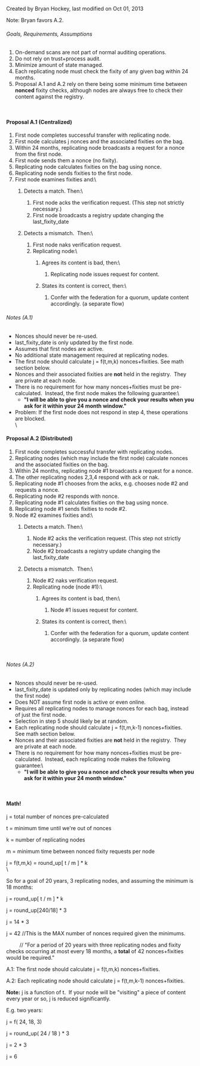 Created by Bryan Hockey, last modified on Oct 01, 2013

Note: Bryan favors A.2.

###### Goals, Requirements, Assumptions

1.  On-demand scans are not part of normal auditing operations.
2.  Do not rely on trust+process audit.
3.  Minimize amount of state managed.
4.  Each replicating node must check the fixity of any given bag within
    24 months.
5.  Proposal A.1 and A.2 rely on there being some minimum time between
    **nonced** fixity checks, although nodes are always free to check
    their content against the registry.

 

#### Proposal A.1 (Centralized)

1.  First node completes successful transfer with replicating node.
2.  First node calculates j nonces and the associated fixities on
    the bag.
3.  Within 24 months, replicating node broadcasts a request for a nonce
    from the first node.
4.  First node sends them a nonce (no fixity).
5.  Replicating node calculates fixities on the bag using nonce.
6.  Replicating node sends fixities to the first node.
7.  First node examines fixities and:\
    1.  Detects a match. Then:\
        1.  First node acks the verification request. (This step not
            strictly necessary.)
        2.  First node broadcasts a registry update changing the
            last\_fixity\_date

    2.  Detects a mismatch.  Then:\
        1.  First node naks verification request.
        2.  Replicating node:\
            1.  Agrees its content is bad, then:\
                1.  Replicating node issues request for content.

            2.  States its content is correct, then:\
                1.  Confer with the federation for a quorum, update
                    content accordingly. (a separate flow)

###### Notes (A.1)

-   Nonces should never be re-used.
-   last\_fixity\_date is only updated by the first node.
-   Assumes that first nodes are active.
-   No additional state management required at replicating nodes.
-   The first node should calculate j = f(t,m,k) nonces+fixities. See
    math section below.
-   Nonces and their associated fixities are **not** held in the
    registry.  They are private at each node.
-   There is no requirement for how many nonces+fixities must be
    pre-calculated.  Instead, the first node makes the following
    guarantee:\
    -   **"I will be able to give you a nonce and check your results
        when you ask for it within your 24 month window."**
-   Problem: If the first node does not respond in step 4, these
    operations are blocked.\
    \

#### Proposal A.2 (Distributed)

1.  First node completes successful transfer with replicating nodes.
2.  Replicating nodes (which may include the first node) calculate
    nonces and the associated fixities on the bag.
3.  Within 24 months, replicating node \#1 broadcasts a request for
    a nonce.
4.  The other replicating nodes 2,3,4 respond with ack or nak.
5.  Replicating node \#1 chooses from the acks, e.g. chooses node \#2
    and requests a nonce.
6.  Replicating node \#2 responds with nonce.
7.  Replicating node \#1 calculates fixities on the bag using nonce.
8.  Replicating node \#1 sends fixities to node \#2.
9.  Node \#2 examines fixities and:\
    1.  Detects a match. Then:\
        1.  Node \#2 acks the verification request. (This step not
            strictly necessary.)
        2.  Node \#2 broadcasts a registry update changing the
            last\_fixity\_date

    2.  Detects a mismatch.  Then:\
        1.  Node \#2 naks verification request.
        2.  Replicating node (node \#1):\
            1.  Agrees its content is bad, then:\
                1.  Node \#1 issues request for content.

            2.  States its content is correct, then:\
                1.  Confer with the federation for a quorum, update
                    content accordingly. (a separate flow)

 

###### Notes (A.2)

-   Nonces should never be re-used.
-   last\_fixity\_date is updated only by replicating nodes (which may
    include the first node)
-   Does NOT assume first node is active or even online.
-   Requires all replicating nodes to manage nonces for each bag,
    instead of just the first node.
-   Selection in step 5 should likely be at random.
-   Each replicating node should calculate j = f(t,m,k-1)
    nonces+fixities.  See math section below.
-   Nonces and their associated fixities are **not** held in the
    registry.  They are private at each node.
-   There is no requirement for how many nonces+fixities must be
    pre-calculated.  Instead, each replicating node makes the following
    guarantee:\
    -   **"I will be able to give you a nonce and check your results
        when you ask for it within your 24 month window."**

 

#### Math!

<div>

j = total number of nonces pre-calculated

</div>

<div>

t = minimum time until we're out of nonces

</div>

<div>

k = number of replicating nodes

</div>

<div>

m = minimum time between nonced fixity requests per node

</div>

<div>

j = f(t,m,k) = round\_up\[ t / m \] \* k\
\

</div>

<div>

So for a goal of 20 years, 3 replicating nodes, and assuming the minimum
is 18 months:

</div>

<div>

j = round\_up\[ t / m \] \* k

</div>

<div>

j = round\_up\[240/18\] \* 3

</div>

<div>

j = 14 \* 3

</div>

<div>

j = 42 //This is the MAX number of nonces required given the minimums.

</div>

<div>

         // "For a period of 20 years with three replicating nodes and
fixity checks occurring at most every 18 months, a **total** of 42
nonces+fixities would be required."

</div>

<div>

A.1: The first node should calculate j = f(t,m,k) nonces+fixities. 

</div>

<div>

A.2: Each replicating node should calculate j = f(t,m,k-1)
nonces+fixities.

</div>

<div>

**Note:** j is a function of t.  If your node will be "visiting" a piece
of content every year or so, j is reduced significantly. 

</div>

<div>

E.g. two years:

</div>

<div>

j = f( 24, 18, 3)

</div>

<div>

j = round\_up( 24 / 18 ) \* 3

</div>

<div>

j = 2 \* 3

</div>

<div>

j = 6

</div>

 

 

 

 
